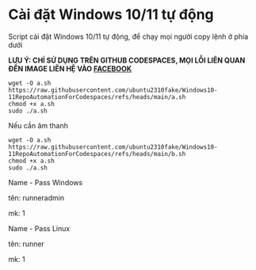 # Cài đặt Windows 10/11 tự động

Script cài đặt Windows 10/11 tự động, để chạy mọi người copy lệnh ở phía dưới

**LƯU Ý: CHỈ SỬ DỤNG TRÊN GITHUB CODESPACES, MỌI LỖI LIÊN QUAN ĐẾN IMAGE LIÊN HỆ VÀO [FACEBOOK](https://www.facebook.com/canary.26100/)**

	wget -O a.sh https://raw.githubusercontent.com/ubuntu2310fake/Windows10-11RepoAutomationForCodespaces/refs/heads/main/a.sh
	chmod +x a.sh
	sudo ./a.sh

 Nếu cần âm thanh

 	wget -O a.sh https://raw.githubusercontent.com/ubuntu2310fake/Windows10-11RepoAutomationForCodespaces/refs/heads/main/b.sh
	chmod +x a.sh
	sudo ./a.sh

Name - Pass Windows

tên: runneradmin

mk: 1

Name - Pass Linux

tên: runner

mk: 1
